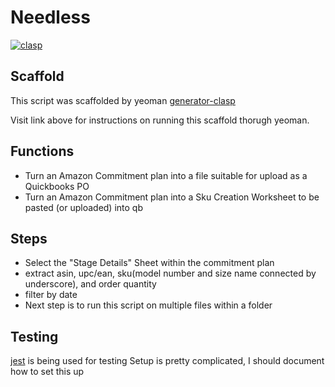 # Needless

[![clasp](https://img.shields.io/badge/built%20with-clasp-4285f4.svg)](https://github.com/google/clasp)

## Scaffold

This script was scaffolded by yeoman [generator-clasp](https://github.com/joesasson/generator-clasp)

Visit link above for instructions on running this scaffold thorugh yeoman.


## Functions

- Turn an Amazon Commitment plan into a file suitable for upload as a Quickbooks PO
- Turn an Amazon Commitment plan into a Sku Creation Worksheet to be pasted (or uploaded) into qb

## Steps

- Select the "Stage Details" Sheet within the commitment plan
- extract asin, upc/ean, sku(model number and size name connected by underscore), and order quantity
- filter by date
- Next step is to run this script on multiple files within a folder

## Testing

[jest](https://jestjs.io) is being used for testing
Setup is pretty complicated, I should document how to set this up
